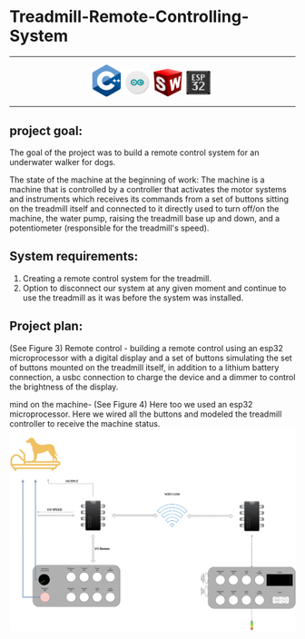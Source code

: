 # Treadmill-Remote-Controlling-System
---
<p align="center">
  <img src="./assets/icons/cpp_logo.png" width="50" />
  <img src="./assets/icons/arduinoIcon.png" width="50" />
  <img src="./assets/icons/solid_icon.png" width="50" />
  <img src="./assets/icons/ESP32-chip-icon.png" width="50" />
</p>


---
## project goal:

The goal of the project was to build a remote control system for an underwater walker for dogs.

The state of the machine at the beginning of work:
The machine is a machine that is controlled by a controller that activates the motor systems and instruments which receives its commands from a set of buttons sitting on the treadmill itself and connected to it directly used to turn off/on the machine, the water pump, raising the treadmill base up and down, and a potentiometer (responsible for the treadmill's speed).

## System requirements:
1. Creating a remote control system for the treadmill.
2. Option to disconnect our system at any given moment and continue to use the treadmill as it was before the system was installed.

## Project plan:
(See Figure 3)
Remote control - building a remote control using an esp32 microprocessor with a digital display and a set of buttons simulating the set of buttons mounted on the treadmill itself, in addition to a lithium battery connection, a usbc connection to charge the device and a dimmer to control the brightness of the display.

mind on the machine-
(See Figure 4)
Here too we used an esp32 microprocessor. Here we wired all the buttons and modeled the treadmill controller to receive the machine status.
![Image Description](./assets/images/fullsystem_sketch.jpg)
